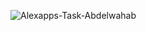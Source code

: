 
![Alexapps-Task-Abdelwahab](https://github.com/AbdelwahabTop/alexapps-task/assets/106881684/f3de8be2-bbf0-475e-86ed-c7c4dadd7c75)
